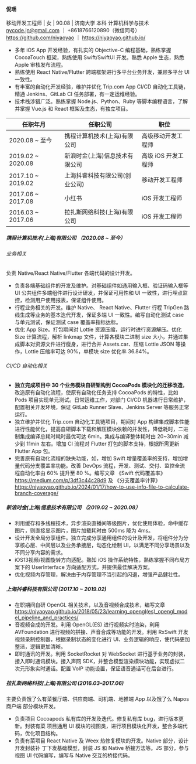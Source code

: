 #### 倪瑶
移动开发工程师 | 女 | 90.08 | 济南大学 本科 计算机科学与技术
nycode.jn@gmail.com ｜ +8618766120890（微信同号）
https://github.com/niyaoyao ｜ https://niyaoyao.github.io/

- 多年 iOS App 开发经验，有扎实的 Objective-C 编程基础，熟练掌握 CocoaTouch 框架，熟练使用 Swift/SwiftUI 开发。熟悉 Apple 生态，熟悉 Apple 审核发布流程。
- 熟练使用 React Native/Flutter 跨端框架进行多平台业务开发，兼顾多平台 UI 一致性。
- 有丰富的自动化开发经验，维护并优化 Trip.com App CI/CD 自动化工具链，精通 Jenkins、GitLab CI 任务部署，有一定运维经验。
- 技术栈涉猎广泛。熟练掌握 Node.js、Python、Ruby 等脚本编程语言，了解并掌握 Vue.js 和 React 框架及生态，有独立项目。

|  任职年月   | 任职公司  | 职位  |
|  ----  | ----  | ----  |
| 2020.08 ~ 至今 | 携程计算机技术(上海)有限公司 | 高级移动开发工程师
| 2019.02 ~ 2020.08 | 新浪时金(上海)信息技术有限公司 | 高级 iOS 开发工程师
| 2017.10 ~ 2019.02 | 上海抖睿科技有限公司(创业公司) | 移动开发工程师
| 2017.06 ~ 2017.08 | 小红书 | iOS 开发工程师
| 2016.03 ~ 2017.06 | 拉扎斯网络科技(上海)有限公司 | iOS 开发工程师

##### 携程计算机技术(上海)有限公司 （2020.08 ~ 至今）
###### 业务相关
负责 Native/React Native/Flutter 各端代码的设计开发。
- 负责各端基础组件的开发及维护。对基础组件如通用输入框、验证码输入框等 UI 公共组件多端组件进行设计研发，并保证可用性和 UI 一致性，进行埋点监控，检测用户使用报表，保证组件使用。
- 行程业务相关的开发。维护 Native、 React Native、Flutter 行程 TripGen 路线生成等业务的基本迭代开发，保证多端 UI 一致性。编写自动化测试 case 与单元测试，保证测试 case 覆盖率指标达标。
- 优化 App Size。打包期间对 Lottie 资源压缩，运行时进行资源解压。优化 Size 计算流程，解析 linkmap 文件，计算各模块二进制 size 大小，并通过集成脚本对资源文件进行瘦身，进行合并 Assets.car、压缩 Lottie JSON 等操作，Lottie 压缩率可达 90%，单模块 size 优化率 36.84%。

###### CI/CD 自动化相关
- **独立完成项目中 30 个业务模块自研架构到 CocoaPods 模块化的迁移改造**，改造原有自动化流程，使原有自动化任务支持 CocoaPods 的特性，比如 Pods 项目实现单元测试。日常运维工作，对部门 CI/CD 机器进行日常维护，配置相关开发环境，保证 GitLab Runner Slave、Jenkins Server 等服务正常运行。
- 独立维护并优化 Trip.com 自动化工具链项目，期间对 App 构建集成脚本性能进行性能优化，提高自研脚本下载和解压模块依赖的并发性，降低耗时，二进制集成编译总耗时耗时最优可达 6min。集成与编译整体耗时由 20~30min 减少到 11min 左右。增加 CI 流程对 Flutter 打包的脚本支持，根据所需更新 Flutter App 包。
- 完善原有自动化流程的缺失功能，如，增加 Swift 增量覆盖率的支持，增加增量代码分支覆盖率功能。改善 DevOps 流程，开发、测试、交付、监控全流程自动化率由 60% 提升至 80 %。编写文章 《Swift 代码覆盖率》 https://medium.com/p/3df3c44c28d9 及 《分支覆盖率计算》 https://niyaoyao.github.io/2024/01/17/how-to-use-info-file-to-calculate-branch-coverage/


##### 新浪时金(上海)信息技术有限公司 （2019.02 ~ 2020.08）
- 利用缓存和多线程技术，异步渲染直播间等级图片，优化使用体验，命中缓存图片，则直接显示图片，图片加载耗时由 500ms 降为 4ms。
- 设计开发全局分享组件。独立完成分享通用组件的设计及开发，将组件分为分享核心层、中间层以及业务承接层，动态化绘制 UI，以满足不同分享场景以及不同分享内容的需求。
- iOS13视频/视图旋转方向适配。熟知 iOS 操作系统特性，熟练掌握不同布局方案下的 UserInterface 方向适配方式，并提供最佳解决方案。
- 优化视频内存管理，解决由于内存管理不当引起的闪退，增强产品健壮性。

##### 上海抖睿科技有限公司 (2017.10 ~ 2019.02)
- 在职期间自研 OpenGL 相关技术，以及音视频合成技术，编写文章 https://niyaoyao.github.io/2018/05/23/learning_opengl(es)_opengl_model_pipeline_and_practices/
- 音视频合成的开发。利用 OpenGL(ES) 进行视频实时渲染，利用 AVFoundation 进行视频的拼接、声音合成等功能的开发。利用 RxSwift 开发视频录制控制器，根据录制状态的变化进行 UI、业务逻辑的响应，使代码更加整洁，逻辑更加清晰。
- 即时通讯的开发。利用 SocketRocket 对 WebSocket 进行基于业务的封装，接入即时通讯模块。接入声网 SDK，并整合模型渲染模块功能，实现虚拟二次元形象实时通话。配置 VoIP 功能设置，保证语音通话可在后台进行。

##### 拉扎斯网络科技(上海)有限公司 (2016.03–2017.06)
主要负责饿了么有菜餐厅端、供应商端、司机端、地推端 App 以及饿了么 Napos 商户端 部分模块开发。
- 负责项目 Cocoapods 私有库的开发及迭代。修复私有库 bug，进行版本更新。封装有菜 项目通用 UI 模块的视图类，进行项目模块化开发，整合多端代码，优化项目结构。
- 负责有菜项目 React Native 及 Weex 热修复模块的开发。Native 部分，设计开发封装补 丁下发基础模型，封装 JS 和 Native 桥接方法等。JS 部分，参与视图 UI 代码编写，编写与 Native 交互的桥接代码。
